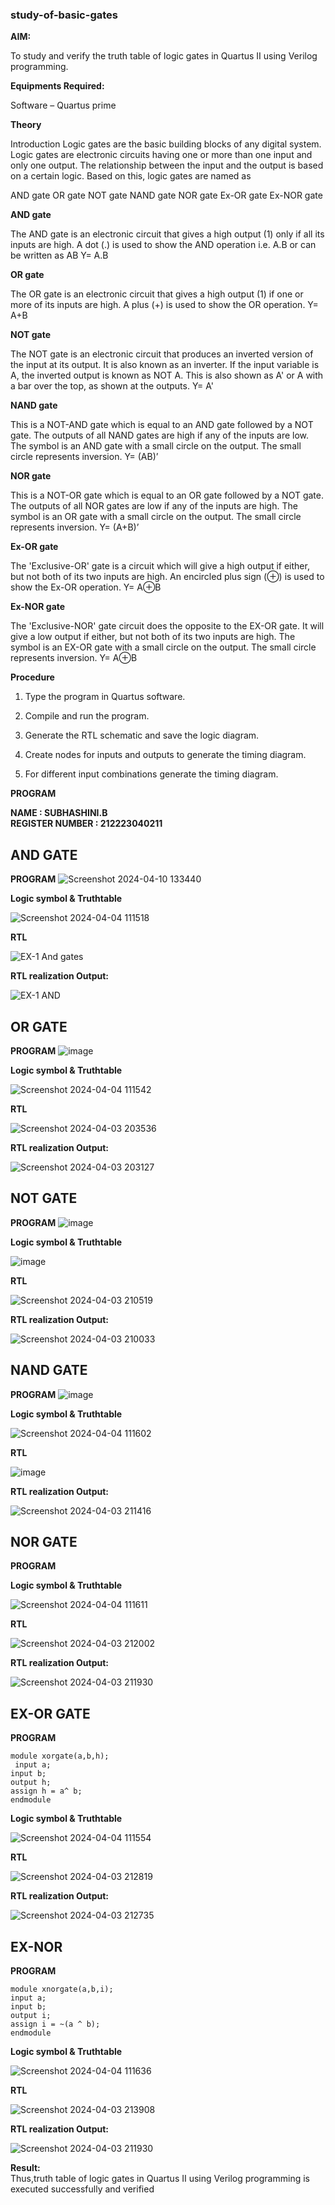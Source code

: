 ### study-of-basic-gates

**AIM:** 

To study and verify the truth table of logic gates in Quartus II using Verilog programming.

**Equipments Required:**

Software – Quartus prime 

**Theory**

Introduction Logic gates are the basic building blocks of any digital system. Logic gates are electronic circuits having one or more than one input and only one output. The relationship between the input and the output is based on a certain logic. Based on this, logic gates are named as

AND gate OR gate NOT gate NAND gate NOR gate Ex-OR gate Ex-NOR gate

**AND gate**

The AND gate is an electronic circuit that gives a high output (1) only if all its inputs are high. A dot (.) is used to show the AND operation i.e. A.B or can be written as AB
Y= A.B

**OR gate** 

The OR gate is an electronic circuit that gives a high output (1) if one or more of its inputs are high. A plus (+) is used to show the OR operation.
Y= A+B

**NOT gate**

The NOT gate is an electronic circuit that produces an inverted version of the input at its output. It is also known as an inverter. If the input variable is A, the inverted output is known as NOT A. This is also shown as A' or A with a bar over the top, as shown at the outputs.
Y= A'

**NAND gate**

This is a NOT-AND gate which is equal to an AND gate followed by a NOT gate. The outputs of all NAND gates are high if any of the inputs are low. The symbol is an AND gate with a small circle on the output. The small circle represents inversion.
Y= (AB)’

**NOR gate**

This is a NOT-OR gate which is equal to an OR gate followed by a NOT gate. The outputs of all NOR gates are low if any of the inputs are high. The symbol is an OR gate with a small circle on the output. The small circle represents inversion.
Y= (A+B)’

**Ex-OR gate**

The 'Exclusive-OR' gate is a circuit which will give a high output if either, but not both of its two inputs are high. An encircled plus sign (⊕) is used to show the Ex-OR operation.
Y= A⊕B

**Ex-NOR gate**

The 'Exclusive-NOR' gate circuit does the opposite to the EX-OR gate. It will give a low output if either, but not both of its two inputs are high. The symbol is an EX-OR gate with a small circle on the output. The small circle represents inversion.
Y= A⊕B

**Procedure** 

1.	Type the program in Quartus software.

2.	Compile and run the program.

3.	Generate the RTL schematic and save the logic diagram.

4.	Create nodes for inputs and outputs to generate the timing diagram.

5.	For different input combinations generate the timing diagram.


**PROGRAM**

**NAME : SUBHASHINI.B**  
**REGISTER NUMBER : 212223040211**

## AND GATE

**PROGRAM**
![Screenshot 2024-04-10 133440](https://github.com/subha-shinibalasubramanian/study-of-basic-gates/assets/164154478/ea8256d6-9793-43aa-9599-8edb471afa27)

 
**Logic symbol & Truthtable**

![Screenshot 2024-04-04 111518](https://github.com/subha-shinibalasubramanian/study-of-basic-gates/assets/164154478/e333ab21-f7bf-4aa0-8a6b-f69c57451122)


**RTL**

![EX-1 And gates](https://github.com/subha-shinibalasubramanian/study-of-basic-gates/assets/164154478/e6d8cd84-a6f9-494a-8dbe-14f5232a24b1)


**RTL realization Output:** 

![EX-1 AND](https://github.com/subha-shinibalasubramanian/study-of-basic-gates/assets/164154478/ff9b3046-63ed-449d-bba6-e1a0cff0279b)

## OR GATE

**PROGRAM**
![image](https://github.com/subha-shinibalasubramanian/study-of-basic-gates/assets/164154478/ddeb460c-e5f3-45b6-a115-169e4397563c)


**Logic symbol & Truthtable**

![Screenshot 2024-04-04 111542](https://github.com/subha-shinibalasubramanian/study-of-basic-gates/assets/164154478/7c6f142b-46a3-4e36-a4c7-76008d1b9832)


**RTL**

![Screenshot 2024-04-03 203536](https://github.com/subha-shinibalasubramanian/study-of-basic-gates/assets/164154478/18e815c2-415d-48a5-881e-a4073c55509d)


**RTL realization Output:** 

![Screenshot 2024-04-03 203127](https://github.com/subha-shinibalasubramanian/study-of-basic-gates/assets/164154478/e4c2528d-b615-49a1-8c0d-eae421b8adcc)

## NOT GATE

**PROGRAM**
![image](https://github.com/subha-shinibalasubramanian/study-of-basic-gates/assets/164154478/1cad371c-4463-4d9d-a033-bdad05e1b6d1)


**Logic symbol & Truthtable**

![image](https://github.com/subha-shinibalasubramanian/study-of-basic-gates/assets/164154478/19d8cb59-7eab-4f7b-a45d-296947b83146)


**RTL** 

![Screenshot 2024-04-03 210519](https://github.com/subha-shinibalasubramanian/study-of-basic-gates/assets/164154478/b113887a-9711-4cc6-a370-65011076d102)


**RTL realization Output:**

![Screenshot 2024-04-03 210033](https://github.com/subha-shinibalasubramanian/study-of-basic-gates/assets/164154478/91e6f5d3-07b5-4f9e-8304-e633aa560a0a)


## NAND GATE

**PROGRAM**
![image](https://github.com/subha-shinibalasubramanian/study-of-basic-gates/assets/164154478/d24d2a06-0780-4e5d-8f4f-5cd5825b96a0)


**Logic symbol & Truthtable**

![Screenshot 2024-04-04 111602](https://github.com/subha-shinibalasubramanian/study-of-basic-gates/assets/164154478/a0137613-8911-48f3-b17b-8f2829320975)


**RTL**

![image](https://github.com/subha-shinibalasubramanian/study-of-basic-gates/assets/164154478/4af553bd-b913-4db8-a3ec-089a9482ad06)


**RTL realization Output:**

![Screenshot 2024-04-03 211416](https://github.com/subha-shinibalasubramanian/study-of-basic-gates/assets/164154478/cd6af132-c459-4b8d-ae94-7acece134f68)


## NOR GATE

**PROGRAM**

**Logic symbol & Truthtable**

![Screenshot 2024-04-04 111611](https://github.com/subha-shinibalasubramanian/study-of-basic-gates/assets/164154478/eb93295d-0d69-4b8f-bedd-99ec4f99c4aa)


**RTL**

![Screenshot 2024-04-03 212002](https://github.com/subha-shinibalasubramanian/study-of-basic-gates/assets/164154478/7cfffafe-e298-41f7-9563-46a1f94f5972)


**RTL realization Output:**

![Screenshot 2024-04-03 211930](https://github.com/subha-shinibalasubramanian/study-of-basic-gates/assets/164154478/cdfb5e64-a652-4bf0-89d8-1d07528a4a42)


## EX-OR GATE 

**PROGRAM**
```
module xorgate(a,b,h); 
 input a; 
input b; 
output h; 
assign h = a^ b; 
endmodule
```
**Logic symbol & Truthtable**

![Screenshot 2024-04-04 111554](https://github.com/subha-shinibalasubramanian/study-of-basic-gates/assets/164154478/dfcd8129-dc9c-47bf-9dc1-8d34142f0f81)


**RTL** 

![Screenshot 2024-04-03 212819](https://github.com/subha-shinibalasubramanian/study-of-basic-gates/assets/164154478/d473eed3-f79f-48cf-a817-df2ec6c0eec2)


**RTL realization Output:**

![Screenshot 2024-04-03 212735](https://github.com/subha-shinibalasubramanian/study-of-basic-gates/assets/164154478/dbf2c102-470c-4de1-93f4-68449fe7390e)


## EX-NOR

**PROGRAM**
```
module xnorgate(a,b,i);  
input a; 
input b; 
output i; 
assign i = ~(a ^ b); 
endmodule 
```
**Logic symbol & Truthtable**

![Screenshot 2024-04-04 111636](https://github.com/subha-shinibalasubramanian/study-of-basic-gates/assets/164154478/ed25b34e-8a78-4fd1-9b9b-86894a498f7d)


**RTL**

![Screenshot 2024-04-03 213908](https://github.com/subha-shinibalasubramanian/study-of-basic-gates/assets/164154478/0a08d115-8fe8-4943-b322-66f16da0ec08)

**RTL realization Output:** 

![Screenshot 2024-04-03 211930](https://github.com/subha-shinibalasubramanian/study-of-basic-gates/assets/164154478/b87a09f9-a913-4428-bcb4-8a1d92176656)



**Result:**  
Thus,truth table of logic gates in Quartus II using Verilog programming is executed successfully and verified 


